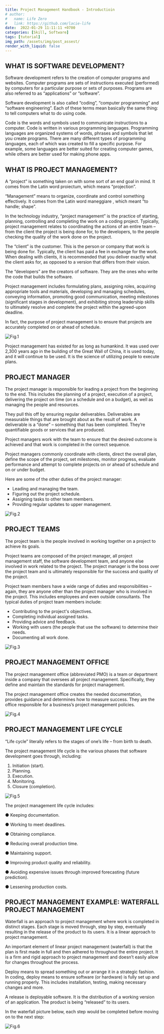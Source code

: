 ```yaml
---
title: Project Management Handbook - Introductioin
# author:
#   name: Life Zero
#   link: https://github.com/lacie-life
date:  2022-01-29 11:11:11 +0700
categories: [Skill, Software]
tags: [tutorial]
img_path: /assets/img/post_assest/
render_with_liquid: false
---
```


## WHAT IS SOFTWARE DEVELOPMENT?

Software development refers to the creation of computer programs and websites. Computer programs are sets of instructions executed (performed) by computers for a particular purpose or sets of purposes. Programs are also referred to as “applications” or “software”.

Software development is also called “coding”, “computer programming” and “software engineering”. Each of these terms mean basically the same thing: to tell computers what to do using code.

Code is the words and symbols used to communicate instructions to a computer. Code is written in various programming languages. Programming languages are organized systems of words, phrases and symbols that let you create programs. There are many different types of programming languages, each of which was created to fill a specific purpose. For example, some languages are better suited for creating computer games, while others are better used for making phone apps.

## WHAT IS PROJECT MANAGEMENT?

A “project” is something taken on with some sort of an end goal in mind. It comes from the Latin word proiectum, which means “projection”.

“Management” means to organize, coordinate and control something effectively. It comes from the Latin word maneggiare , which meant "to handle; shape”.

In the technology industry, “project management” is the practice of starting, planning, controlling and completing the work on a coding project. Typically, project management relates to coordinating the actions of an entire team – from the client the project is being done for, to the developers, to the people checking the quality of the work done on the project.

The “client” is the customer. This is the person or company that work is being done for. Typically, the client has paid a fee in exchange for the work. When dealing with clients, it is recommended that you deliver exactly what the client asks for, as opposed to a version that differs from their vision.

The “developers” are the creators of software. They are the ones who write the code that builds the software.

Project management includes formulating plans, assigning roles, acquiring appropriate tools and materials, developing and managing schedules, conveying information, promoting good communication, meeting milestones (significant stages in development), and exhibiting strong leadership skills to ultimately resolve and complete the project within the agreed-upon deadline.

In fact, the purpose of project management is to ensure that projects are accurately completed on or ahead of schedule.

![Fig.1](../assets/img/post_assest/PM-1.png)

Project management has existed for as long as humankind. It was used over 2,300 years ago in the building of the Great Wall of China, it is used today, and it will continue to be used. It is the science of utilizing people to execute plans.

## PROJECT MANAGER

The project manager is responsible for leading a project from the beginning to the end. This includes the planning of a project, execution of a project, delivering the project on time (on a schedule and on a budget), as well as managing the people and resources.

They pull this off by ensuring regular deliverables. Deliverables are measurable things that are brought about as the result of work. A deliverable is a “done” – something that has been completed. They’re quantifiable goods or services that are produced.

Project managers work with the team to ensure that the desired outcome is achieved and that work is completed in the correct sequence.

Project managers commonly coordinate with clients, direct the overall plan, define the scope of the project, set milestones, monitor progress, evaluate performance and attempt to complete projects on or ahead of schedule and on or under budget.

Here are some of the other duties of the project manager:

- Leading and managing the team.
- Figuring out the project schedule.
- Assigning tasks to other team members.
- Providing regular updates to upper management.

![Fig.2](../assets/img/post_assest/PM-2.png)

## PROJECT TEAMS

The project team is the people involved in working together on a project to achieve its goals.

Project teams are composed of the project manager, all project management staff, the software development team, and anyone else involved in work related to the project. The project manager is the boss over the project team and is ultimately responsible for the success and quality of the project.

Project team members have a wide range of duties and responsibilities – again, they are anyone other than the project manager who is involved in the project. This includes employees and even outside consultants. The typical duties of project team members include:

- Contributing to the project's objectives.
- Completing individual assigned tasks.
- Providing advice and feedback.
- Working with users (the people that use the software) to determine their needs.
- Documenting all work done.

![Fig.3](../assets/img/post_assest/PM-3.png)

## PROJECT MANAGEMENT OFFICE

The project management office (abbreviated PMO) is a team or department inside a company that oversees all project management. Specifically, they define and maintain the standards for project management.

The project management office creates the needed documentation, provides guidance and determines how to measure success. They are the office responsible for a business’s project management policies.

![Fig.4](../assets/img/post_assest/PM-4.png)

## PROJECT MANAGEMENT LIFE CYCLE

“Life cycle” literally refers to the stages of one’s life – from birth to death.

The project management life cycle is the various phases that software development goes through, including:

1. Initiation (start).
2. Planning.
3. Execution.
4. Monitoring.
5. Closure (completion).

![Fig.5](../assets/img/post_assest/PM-5.png)

The project management life cycle includes:

● Keeping documentation.

● Working to meet deadlines.

● Obtaining compliance.

● Reducing overall production time.

● Maintaining support.

● Improving product quality and reliability.

● Avoiding expensive issues through improved forecasting (future
prediction).

● Lessening production costs.


## PROJECT MANAGEMENT EXAMPLE: WATERFALL PROJECT MANAGEMENT

Waterfall is an approach to project management where work is completed in distinct stages. Each stage is moved through, step by step, eventually resulting in the release of the product to its users. It is a linear approach to project management.
 
An important element of linear project management (waterfall) is that the plan is first made in full and then adhered to throughout the entire project. It is a firm and rigid approach to project management and doesn’t easily allow for changes throughout the process.

Deploy means to spread something out or arrange it in a strategic fashion. In coding, deploy means to ensure software (or hardware) is fully set up and running properly. This includes installation, testing, making necessary changes and more.

A release is deployable software. It is the distribution of a working version of an application. The product is being “released” to its users.

In the waterfall picture below, each step would be completed before moving on to the next step:

![Fig.6](../assets/img/post_assest/PM-6.png)








